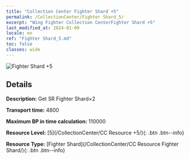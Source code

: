 ```yaml
---
title: "Collection Center Fighter Shard +5"
permalink: /CollectionCenter/Fighter Shard_5/
excerpt: "Wing Fighter Collection CenterFighter Shard +5"
last_modified_at: 2024-01-09
locale: en
ref: "Fighter Shard_5.md"
toc: false
classes: wide
---
```



![Fighter Shard +5](/images/cc/CC_Fighter_Shard_5.png)

## Details

  **Description:** Get SR Fighter Shard×2

  **Transport time:** 4800

  **Maximum BP in time calculation:** 110000

  **Resource Level:** [5](/CollectionCenter/CC Resource +5/){: .btn .btn--info}

  **Resource Type:** [Fighter Shard](/CollectionCenter/CC Resource Fighter Shard/){: .btn .btn--info}

